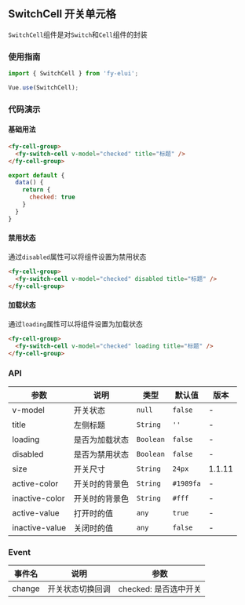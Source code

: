 ## SwitchCell 开关单元格

`SwitchCell`组件是对`Switch`和`Cell`组件的封装

### 使用指南
``` javascript
import { SwitchCell } from 'fy-elui';

Vue.use(SwitchCell);
```

### 代码演示

#### 基础用法

```html
<fy-cell-group>
  <fy-switch-cell v-model="checked" title="标题" />
</fy-cell-group>
```

```javascript
export default {
  data() {
    return {
      checked: true
    }
  }
}
```

#### 禁用状态

通过`disabled`属性可以将组件设置为禁用状态

```html
<fy-cell-group>
  <fy-switch-cell v-model="checked" disabled title="标题" />
</fy-cell-group>
```

#### 加载状态

通过`loading`属性可以将组件设置为加载状态

```html
<fy-cell-group>
  <fy-switch-cell v-model="checked" loading title="标题" />
</fy-cell-group>
```

### API

| 参数 | 说明 | 类型 | 默认值 | 版本 |
|------|------|------|------|------|
| v-model | 开关状态 | `null` | `false` | - |
| title | 左侧标题 |  `String` | `''` | - |
| loading | 是否为加载状态 |  `Boolean` | `false` | - |
| disabled | 是否为禁用状态 |  `Boolean` | `false` | - |
| size | 开关尺寸 | `String` | `24px` | 1.1.11 |
| active-color | 开关时的背景色 | `String` | `#1989fa` | - |
| inactive-color | 开关时的背景色 | `String` | `#fff` | - |
| active-value | 打开时的值 | `any` | `true` | - |
| inactive-value | 关闭时的值 | `any` | `false` | - |

### Event

| 事件名 | 说明 | 参数 |
|------|------|------|
| change | 开关状态切换回调 | checked: 是否选中开关 |
